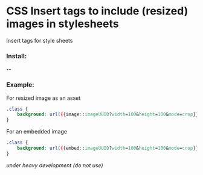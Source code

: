 # CSS Insert tags to include (resized) images in stylesheets
Insert tags for style sheets

### Install:


--
### Example:
For resized image as an asset
```css
.class {
    background: url({{image::imageUUID?width=100&height=100&mode=crop}}) #fff;
}
```

For an embedded image
```css
.class {
    background: url({{embed::imageUUID?width=100&height=100&mode=crop}}) #fff;
}
```

*under heavy development (do not use)* 
